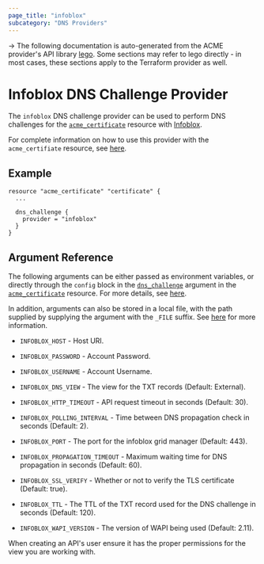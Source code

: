 ```yaml
---
page_title: "infoblox"
subcategory: "DNS Providers"
---
```


-> The following documentation is auto-generated from the ACME
provider's API library [lego](https://go-acme.github.io/lego/).  Some
sections may refer to lego directly - in most cases, these sections
apply to the Terraform provider as well.

# Infoblox DNS Challenge Provider

The `infoblox` DNS challenge provider can be used to perform DNS challenges for
the [`acme_certificate`][resource-acme-certificate] resource with
[Infoblox](https://www.infoblox.com/).

[resource-acme-certificate]: ../resources/certificate.md

For complete information on how to use this provider with the `acme_certifiate`
resource, see [here][resource-acme-certificate-dns-challenges].

[resource-acme-certificate-dns-challenges]: ../resources/certificate.md#using-dns-challenges

## Example

```hcl
resource "acme_certificate" "certificate" {
  ...

  dns_challenge {
    provider = "infoblox"
  }
}
```
## Argument Reference

The following arguments can be either passed as environment variables, or
directly through the `config` block in the
[`dns_challenge`][resource-acme-certificate-dns-challenge-arg] argument in the
[`acme_certificate`][resource-acme-certificate] resource. For more details, see
[here][resource-acme-certificate-dns-challenges].

[resource-acme-certificate-dns-challenge-arg]: ../resources/certificate.md#dns_challenge

In addition, arguments can also be stored in a local file, with the path
supplied by supplying the argument with the `_FILE` suffix. See
[here][acme-certificate-file-arg-example] for more information.

[acme-certificate-file-arg-example]: ../resources/certificate.md#using-variable-files-for-provider-arguments

* `INFOBLOX_HOST` - Host URI.
* `INFOBLOX_PASSWORD` - Account Password.
* `INFOBLOX_USERNAME` - Account Username.

* `INFOBLOX_DNS_VIEW` - The view for the TXT records (Default: External).
* `INFOBLOX_HTTP_TIMEOUT` - API request timeout in seconds (Default: 30).
* `INFOBLOX_POLLING_INTERVAL` - Time between DNS propagation check in seconds (Default: 2).
* `INFOBLOX_PORT` - The port for the infoblox grid manager  (Default: 443).
* `INFOBLOX_PROPAGATION_TIMEOUT` - Maximum waiting time for DNS propagation in seconds (Default: 60).
* `INFOBLOX_SSL_VERIFY` - Whether or not to verify the TLS certificate  (Default: true).
* `INFOBLOX_TTL` - The TTL of the TXT record used for the DNS challenge in seconds (Default: 120).
* `INFOBLOX_WAPI_VERSION` - The version of WAPI being used  (Default: 2.11).

When creating an API's user ensure it has the proper permissions for the view you are working with.


